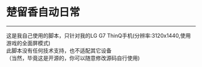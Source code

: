 楚留香自动日常
=================
********************

这是我自己使用的脚本，只针对我的LG G7 ThinQ手机(分辨率:3120x1440,使用游戏的全面屏模式)  
此脚本没有任何技术支持，也不适配其它设备  
（当然，毕竟这是开源的，你可以随意修改源码自行使用)